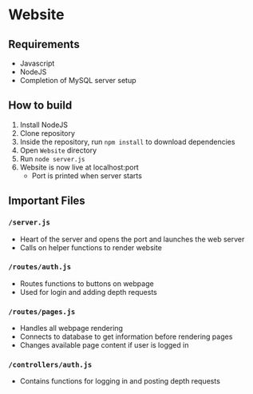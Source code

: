 # Website

## Requirements
 - Javascript
 - NodeJS
 - Completion of MySQL server setup

## How to build
1. Install NodeJS
2. Clone repository
3. Inside the repository, run `npm install` to download dependencies
4. Open `Website` directory
5. Run `node server.js`
6. Website is now live at localhost:port
   - Port is printed when server starts

## Important Files

### `/server.js`
 - Heart of the server and opens the port and launches the web server
 - Calls on helper functions to render website

### `/routes/auth.js`
 - Routes functions to buttons on webpage
 - Used for login and adding depth requests

### `/routes/pages.js`
 - Handles all webpage rendering
 - Connects to database to get information before rendering pages
 - Changes available page content if user is logged in

### `/controllers/auth.js`
 - Contains functions for logging in and posting depth requests